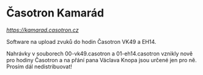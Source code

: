 # Časotron Kamarád

*https://kamarad.casotron.cz*

Software na upload zvuků do hodin Časotron VK49 a EH14.

Nahrávky v souborech 00-vk49.casotron a 01-eh14.casotron vznikly nově pro hodiny Časotron a na přání pana Václava Knopa jsou určené jen pro ně. Prosím dál nedistribuovat!